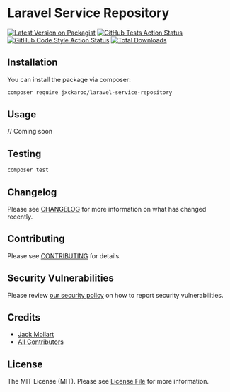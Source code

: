 # Laravel Service Repository

[![Latest Version on Packagist](https://img.shields.io/packagist/v/jxckaroo/laravel-service-repository.svg?style=flat-square)](https://packagist.org/packages/jxckaroo/laravel-service-repository)
[![GitHub Tests Action Status](https://img.shields.io/github/workflow/status/jxckaroo/laravel-service-repository/run-tests?label=tests)](https://github.com/jxckaroo/laravel-service-repository/actions?query=workflow%3Arun-tests+branch%3Amaster)
[![GitHub Code Style Action Status](https://img.shields.io/github/workflow/status/jxckaroo/laravel-service-repository/Check%20&%20fix%20styling?label=code%20style)](https://github.com/jxckaroo/laravel-service-repository/actions?query=workflow%3A"Check+%26+fix+styling"+branch%3Amaster)
[![Total Downloads](https://img.shields.io/packagist/dt/jxckaroo/laravel-service-repository.svg?style=flat-square)](https://packagist.org/packages/jxckaroo/laravel-service-repository)

## Installation

You can install the package via composer:

```bash
composer require jxckaroo/laravel-service-repository
```

## Usage

// Coming soon

## Testing

```bash
composer test
```

## Changelog

Please see [CHANGELOG](CHANGELOG.md) for more information on what has changed recently.

## Contributing

Please see [CONTRIBUTING](.github/CONTRIBUTING.md) for details.

## Security Vulnerabilities

Please review [our security policy](../../security/policy) on how to report security vulnerabilities.

## Credits

- [Jack Mollart](https://github.com/jxckaroo)
- [All Contributors](../../contributors)

## License

The MIT License (MIT). Please see [License File](LICENSE.md) for more information.

